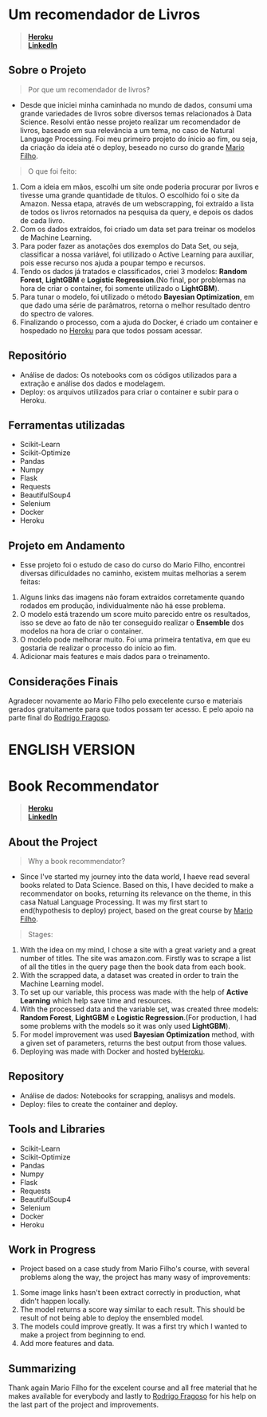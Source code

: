 # Um recomendador de Livros

> **[Heroku](https://book-rec-nlp.herokuapp.com/)**<br />
> **[LinkedIn](https://www.linkedin.com/in/gustavo-röttgering-5058b554/)**

## Sobre o Projeto

> Por que um recomendador de livros?

 - Desde que iniciei minha caminhada no mundo de dados, consumi uma grande variedades de livros sobre diversos temas relacionados à Data Science. Resolvi então nesse projeto realizar um recomendador de livros, baseado em sua relevância a um tema, no caso de Natural Language Processing. Foi meu primeiro projeto do ínicio ao fim, ou seja, da criação da ideia até o deploy, beseado no curso do grande [Mario Filho](https://www.linkedin.com/in/mariofilho/).
 
> O que foi feito:

 1. Com a ideia em mãos, escolhi um site onde poderia procurar por livros e tivesse uma grande quantidade de títulos. O escolhido foi o site da Amazon. Nessa etapa, através de um webscrapping, foi extraído a lista de todos os livros retornados na pesquisa da query, e depois os dados de cada livro.
 2. Com os dados extraídos, foi criado um data set para treinar os modelos de Machine Learning.
 3. Para poder fazer as anotações dos exemplos do Data Set, ou seja, classificar a nossa variável, foi utilizado o Active Learning para auxiliar, pois esse recurso nos ajuda a poupar tempo e recursos.
 4. Tendo os dados já tratados e classificados, criei 3 modelos: **Random Forest**, **LightGBM** e **Logistic Regression**.(No final, por problemas na hora de criar o container, foi somente utilizado o **LightGBM**).
 5. Para tunar o modelo, foi utilizado o método **Bayesian Optimization**, em que dado uma série de parâmatros, retorna o melhor resultado dentro do spectro de valores.
 6. Finalizando o processo, com a ajuda do Docker, é criado um container e hospedado no [Heroku](https://book-rec-nlp.herokuapp.com/) para que todos possam acessar.
 
 ## Repositório
 
 - Análise de dados: Os notebooks com os códigos utilizados para a extração e análise dos dados e modelagem.
 - Deploy: os arquivos utilizados para criar o container e subir para o Heroku.
 
 ## Ferramentas utilizadas
 
 - Scikit-Learn
 - Scikit-Optimize
 - Pandas
 - Numpy
 - Flask
 - Requests
 - BeautifulSoup4
 - Selenium
 - Docker
 - Heroku
 
 ## Projeto em Andamento
 
 - Esse projeto foi o estudo de caso do curso do Mario Filho, encontrei diversas dificuldades no caminho, existem muitas melhorias a serem feitas:
  1. Alguns links das imagens não foram extraídos corretamente quando rodados em produção, individualmente não há esse problema.
  2. O modelo está trazendo um score muito parecido entre os resultados, isso se deve ao fato de não ter conseguido realizar o **Ensemble** dos modelos na hora de criar o container.
  3. O modelo pode melhorar muito. Foi uma primeira tentativa, em que eu gostaria de realizar o processo do início ao fim.
  4. Adicionar mais features e mais dados para o treinamento.
  
## Considerações Finais

  Agradecer novamente ao Mario Filho pelo execelente curso e materiais gerados gratuitamente para que todos possam ter acesso. E pelo apoio na parte final do [Rodrigo Fragoso](https://www.linkedin.com/in/rodrigo-a-fragoso/).


# ENGLISH VERSION

# Book Recommendator

> **[Heroku](https://book-rec-nlp.herokuapp.com/)**<br />
> **[LinkedIn](https://www.linkedin.com/in/gustavo-röttgering-5058b554/)**

## About the Project

> Why a book recommendator?

 - Since I've started my journey into the data world, I haeve read several books related to Data Science. Based on this, I have decided to make a recommendator on books, returning its relevance on the theme, in this casa Natual Language Processing. It was my first start to end(hypothesis to deploy) project, based on the great course by [Mario Filho](https://www.linkedin.com/in/mariofilho/).
 
> Stages:

 1. With the idea on my mind, I chose a site with a great variety and a great number of titles. The site was amazon.com. Firstly was to scrape a list of all the titles in the query page then the book data from each book.
 2. With the scrapped data, a dataset was created in order to train the Machine Learning model.
 3. To set up our variable, this process was made with the help of **Active Learning** which help save time and resources.
 4. With the processed data and the variable set, was created three models: **Random Forest**, **LightGBM** e **Logistic Regression**.(For production, I had some problems with the models so it was only used **LightGBM**).
 5. For model improvement was used **Bayesian Optimization** method, with a given set of parameters, returns the best output from those values.
 6. Deploying was made with Docker and hosted by[Heroku](https://book-rec-nlp.herokuapp.com/).
 
 ## Repository
 
 - Análise de dados: Notebooks for scrapping, analisys and models.
 - Deploy: files to create the container and deploy.
 
 ## Tools and Libraries
 
 - Scikit-Learn
 - Scikit-Optimize
 - Pandas
 - Numpy
 - Flask
 - Requests
 - BeautifulSoup4
 - Selenium
 - Docker
 - Heroku
 
 ## Work in Progress
 
 - Project based on a case study from Mario Filho's course, with several problems along the way, the project has many wasy of improvements:
  1. Some image links hasn't been extract correctly in production, what didn't happen locally.
  2. The model returns a score way similar to each result. This should be result of not being able to deploy the ensembled model.
  3. The models could improve greatly. It was a first try which I wanted to make a project from beginning to end.
  4. Add more features and data.
  
## Summarizing

  Thank again Mario Filho for the excelent course and all free material that he makes available for everybody and lastly to [Rodrigo Fragoso](https://www.linkedin.com/in/rodrigo-a-fragoso/) for his help on the last part of the project and improvements.
